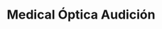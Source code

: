 ---
title: "Medical Óptica Audición"
url: /bilbao/medical-optica-audicion-alameda-urquijo-urkixo-zumarkalea/
shop: Optiker
---